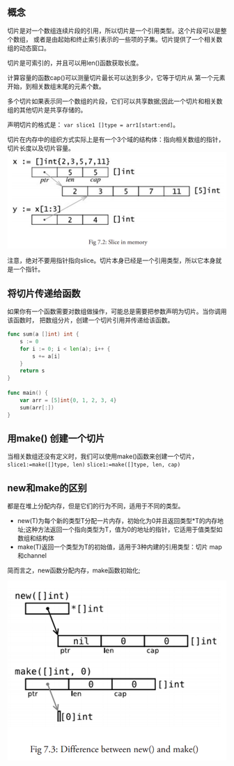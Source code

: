 ## 概念

切片是对一个数组连续片段的引用，所以切片是一个引用类型。这个片段可以是整个数组，
或者是由起始和终止索引表示的一些项的子集。切片提供了一个相关数组的动态窗口。

切片是可索引的，并且可以用len()函数获取长度。

计算容量的函数cap()可以测量切片最长可以达到多少，它等于切片从
第一个元素开始，到相关数组末尾的元素个数。

多个切片如果表示同一个数组的片段，它们可以共享数据;因此一个切片和相关数组的其他切片是共享存储的。

声明切片的格式是： `var slice1 []type = arr1[start:end]`。

切片在内存中的组织方式实际上是有一个3个域的结构体：指向相关数组的指针，切片长度以及切片容量。
![slice in memory](7.2%20slice%20in%20memory.png)


注意，绝对不要用指针指向slice。切片本身已经是一个引用类型，所以它本身就是一个指针。


## 将切片传递给函数

如果你有一个函数需要对数组做操作，可能总是需要把参数声明为切片。当你调用该函数时，
把数组分片，创建一个切片引用并传递给该函数。

```go
func sum(a []int) int {
    s := 0
    for i := 0; i < len(a); i++ {
        s += a[i]
    }
    return s
}

func main() {
    var arr = [5]int{0, 1, 2, 3, 4}
    sum(arr[:])
}
```

## 用make() 创建一个切片

当相关数组还没有定义时，我们可以使用make()函数来创建一个切片，
`slice1:=make([]type, len)`
`slice1:=make([]type, len, cap)`


## new和make的区别

都是在堆上分配内存，但是它们的行为不同，适用于不同的类型。

* new(T)为每个新的类型T分配一片内存，初始化为0并且返回类型*T的内存地址;这种方法返回一个指向类型为T，值为0的地址的指针，它适用于值类型如数组和结构体
* make(T)返回一个类型为T的初始值，适用于3种内建的引用类型：切片 map和channel

简而言之，new函数分配内存，make函数初始化;

![difference of new and make](7.3%20difference%20between%20new%20and%20make.png)




